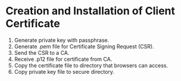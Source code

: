 # Creation and Installation of Client Certificate

1.  Generate private key with passphrase.
2.  Generate .pem file for Certificate Signing Request (CSR).
3.  Send the CSR to a CA.
4.  Receive .p12 file for certificate from CA.
5.  Copy the certificate file to directory that browsers can access.
6.  Copy private key file to secure directory.
